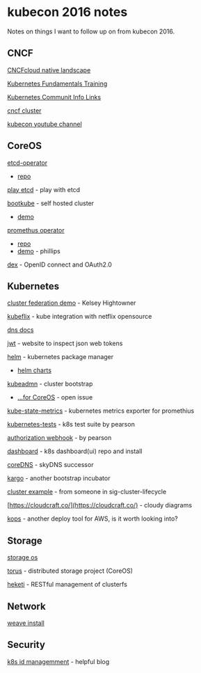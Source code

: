 # kubecon 2016 notes
Notes on things I want to follow up on from kubecon 2016.

## CNCF

[CNCFcloud native landscape](https://github.com/cncf/landscape/blob/master/cn-landscape-0.9.pdf)

[Kubernetes Fundamentals Training](https://www.cncf.io/blog/2016/11/08/cncf-partners-linux-foundation-launch-new-kubernetes-certification-training-managed-service-provider-program)

[Kubernetes Communit Info Links](https://github.com/kubernetes/community/blob/master/README.md#slack-chat)

[cncf cluster](https://www.cncf.io/cluster)

[kubecon youtube channel](https://www.youtube.com/playlist?list=PLj6h78yzYM2PqgIGU1Qmi8nY7dqn9PCr4)

## CoreOS

[etcd-operator](https://coreos.com/blog/introducing-the-etcd-operator.html)

- [repo](https://github.com/coreos/etcd-operator)

[play etcd](http://play.etcd.io/) - play with etcd

[bootkube](https://github.com/kubernetes-incubator/bootkube) - self hosted cluster

- [demo](https://github.com/coreos/coreos-baremetal/blob/master/Documentation/bootkube.md)

[promethus operator](https://coreos.com/blog/the-prometheus-operator.html)

- [repo](https://github.com/coreos/prometheus-operator)
- [demo](https://github.com/philips/etcd-prometheus-operator-demo) - phillips

[dex](https://github.com/coreos/dex) - OpenID connect and OAuth2.0

## Kubernetes

[cluster federation demo](https://github.com/kubernetes-incubator/bootkube) - Kelsey Hightowner

[kubeflix](https://github.com/fabric8io/kubeflix) - kube integration with netflix opensource

[dns docs](http://kubernetes.io/docs/admin/dns/)

[jwt](https://jwt.io/) - website to inspect json web tokens

[helm](https://github.com/kubernetes/helm) - kubernetes package manager

- [helm charts](https://github.com/helm/charts)

[kubeadmn](http://kubernetes.io/docs/admin/kubeadm/) - cluster bootstrap

- [...for CoreOS](http://kubernetes.io/docs/admin/kubeadm/) - open issue

[kube-state-metrics](https://github.com/kubernetes/kube-state-metrics/blob/master/README.md) - kubernetes metrics exporter for promethius

[kubernetes-tests](https://github.com/pearsontechnology/kubernetes-tests) - k8s test suite by pearson

[authorization webhook](https://github.com/pearsontechnology/bitesize-authz-webhook) - by pearson

[dashboard](https://github.com/kubernetes/dashboard) - k8s dashboard(ui) repo and install

[coreDNS](https://github.com/miekg/coredns) - skyDNS successor

[kargo](https://github.com/kubernetes-incubator/kargo) - another bootstrap incubator

[cluster example](https://github.com/nitinmidha/kube-cluster) - from someone in sig-cluster-lifecycle

[https://cloudcraft.co/](https://cloudcraft.co/) - cloudy diagrams

[kops](https://github.com/kubernetes/kops) - another deploy tool for AWS, is it worth looking into?

## Storage

[storage os](http://storageos.com/)

[torus](https://github.com/coreos/torus) - distributed storage project (CoreOS)

[heketi](https://github.com/heketi/heketi) - RESTful management of clusterfs

## Network

[weave install](http://git.io/weave-kube)

## Security

[k8s id managemment](https://github.com/TremoloSecurity/wiki/blob/master/kubernetes.md) -  helpful blog
